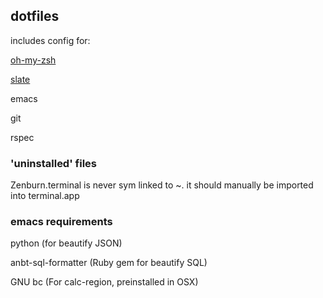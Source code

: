 ## dotfiles

includes config for:

[oh-my-zsh](https://github.com/robbyrussell/oh-my-zsh)

[slate](https://github.com/jigish/slate)

emacs

git

rspec

### 'uninstalled' files

Zenburn.terminal is never sym linked to ~.  it should manually be imported into terminal.app

### emacs requirements

python (for beautify JSON)

anbt-sql-formatter (Ruby gem for beautify SQL)

GNU bc (For calc-region, preinstalled in OSX)
